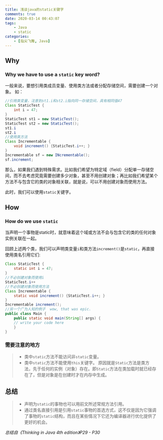 ```yaml
---
title: 浅谈java的static关键字
comments: true
date: 2020-03-14 00:43:07
tags: 
    - Java
    - static
categories: 
    - [指尖飞舞, Java]
---
```

## Why
### Why we have to use a `static` key word? 
一般来说，要想引用类成员变量、使用类方法或者分配存储空间，需要创建一个对象。
如：
```Java
//引用类变量，注意到st1.i和st2.i指向同一存储空间，具有相同值47
Class StaticTest {
    int i = 47;
}
StaticTest st1 = new StaticTest();
StaticTest st2 = new StaticTest();
st1.i
st2.i
//使用类方法
Class Incrementable {
    void increment() {StaticTest.i++; }
}
Incrementable sf = new INcrementable();
sf.increment;
```
那么，如果我们遇到特殊需求。比如我们希望为特定域（field）分配单一存储空间，而不去考虑究竟需要创建多少对象，甚至不用创建对象；再比如我们希望某个方法不与包含它的类的对象相关联，就是说，可以不用创建对象而使用方法。

此时，我们可以使用`static`关键字。

## How
### How do we use `static`
当声明一个事物是static时，就意味着这个域或方法不会与包含它的类的任何对象实例关联在一起。

回顾上述两个类，我们可以声明类变量`i`和类方法`increment()`是`static`，再直接使用类名引用它们:
```Java
Class StaticTest {
    static int i = 47;
}
//不必创建对象而使用i
StaticTest.i++
//不必创建对象而使用方法
Class Incrementable {
    static void increment() {StaticTest.i++; }
}
Incrementable increment();
//另一个广为人知的例子  wow, that was epic.
public class Main {
    public static void main(String[] args) {
	// write your code here
    }
}
```

### 需要注意的地方
> + 类中`static`方法不能访问非`static`变量。
> + 类中`static`方法不能使用`this`关键字。
> 原因就是`Static`方法是类方法，先于任何的实例（对象）存在。即`Static`方法在类加载时就已经存在了，但是对象是在创建时才在内存中生成。


## 总结
> + 声明为`static`的事物也可以用前文所述常规方法引用。
> + 通过类名直接引用是引用`static`事物的首选方式，这不仅是因为它强调了事物的`static`结构，而且在某些情况下它还为编译器进行优化提供了更好的机会。

_总结自《Thinking in Java 4th edition》P29 - P30_





